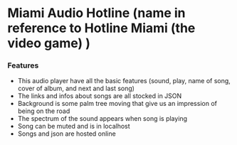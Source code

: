 # Miami Audio Hotline (name in reference to Hotline Miami (the video game) )

### Features

- This audio player have all the basic features (sound, play, name of song, cover of album, and next and last song)
- The links and infos about songs are all stocked in JSON
- Background is some palm tree moving that give us an impression of being on the road
- The spectrum of the sound appears when song is playing
- Song can be muted and is in localhost
- Songs and json are hosted online
